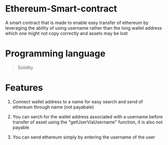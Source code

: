 # Ethereum-Smart-contract
A smart contract that is made to enable easy transfer of ethereum by leveraging the ability of using username rather than the long wallet address which one might not copy correctly and assets may be lost

# Programming language 
> Solidity

# Features
1. Connect wallet address to a name for easy search and send of ethereum through name (not payabale)

2. You can serch for the wallet address associated with a username before transfer of asset using the "getUserViaUsername" function, it is also not payable

3. You can send ethereum simply by entering the username of the user


